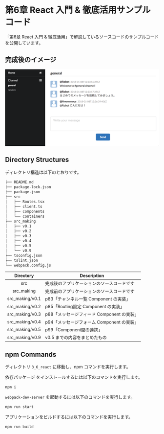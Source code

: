 # 第6章 React 入門 & 徹底活用サンプルコード

「第6章 React 入門 & 徹底活用」で解説しているソースコードのサンプルコードを公開しています。

## 完成後のイメージ

![換装後のイメージ](./app-overview.png)

## Directory Structures

ディレクトリ構造は以下のとおりです。

```
├── README.md
├── package-lock.json
├── package.json
├── src
│   ├── Routes.tsx
│   ├── client.ts
│   ├── components
│   └── containers
├── src_making
│   ├── v0.1
│   ├── v0.2
│   ├── v0.3
│   ├── v0.4
│   ├── v0.5
│   └── v0.9
├── tsconfig.json
├── tslint.json
└── webpack.config.js
```

Directory | Description
:-------: | -----------
src | 完成後のアプリケーションのソースコードです
src_making | 完成前のアプリケーションのソースコードです
src_making/v0.1 | p83「チャンネル一覧 Component の実装」
src_making/v0.2 | p85「Routing設定 Component の実装」
src_making/v0.3 | p88「メッセージフィード Component の実装」
src_making/v0.4 | p94「メッセージフォーム Component の実装」
src_making/v0.5 | p99「Component間の連携」
src_making/v0.9 | v0.5 までの内容をまとめたもの

## npm Commands

ディレクトリ `3_6_react` に移動し、npm コマンドを実行します。

依存パッケージ をインストールするには以下のコマンドを実行します。

```bash
npm i
```

`webpack-dev-server` を起動するには以下のコマンドを実行します。

```bash
npm run start
```

アプリケーションをビルドするには以下のコマンドを実行します。

```bash
npm run build
```
